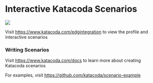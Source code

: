 # Interactive Katacoda Scenarios

[![](http://shields.katacoda.com/katacoda/edgintegration/count.svg)](https://www.katacoda.com/edgintegration "Get your profile on Katacoda.com")

Visit https://www.katacoda.com/edgintegration to view the profile and interactive scenarios

### Writing Scenarios
Visit https://www.katacoda.com/docs to learn more about creating Katacoda scenarios

For examples, visit https://github.com/katacoda/scenario-example
